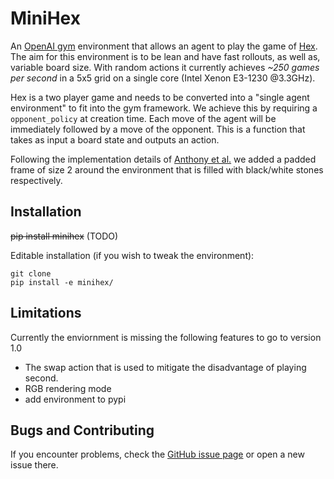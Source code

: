 # MiniHex 

An [OpenAI gym](https://github.com/openai/gym/) environment that allows an 
agent to play the game of [Hex](https://en.wikipedia.org/wiki/Hex_(board_game)).
The aim for this environment is to be lean and have fast rollouts, as well as,
variable board size. With random actions it currently achieves *~250 games per 
second* in a 5x5 grid on a single core (Intel Xenon E3-1230 @3.3GHz).

Hex is a two player game and needs to be converted into a "single agent 
environment" to fit into the gym framework. We achieve this by requiring a
`opponent_policy` at creation time. Each move of the agent will be immediately
followed by a move of the opponent. This is a function that takes as input a
board state and outputs an action.

Following the implementation details of 
[Anthony et al.](https://arxiv.org/abs/1705.08439) we added a padded frame
of size 2 around the environment that is filled with black/white stones
respectively.

## Installation

~~pip install minihex~~ (TODO)

Editable installation (if you wish to tweak the environment):
```
git clone 
pip install -e minihex/
```

## Limitations

Currently the enviornment is missing the following features to go to version 1.0

- The swap action that is used to mitigate the disadvantage of playing second.
- RGB rendering mode
- add environment to pypi

## Bugs and Contributing
If you encounter problems, check the [GitHub issue page](https://github.com/FirefoxMetzger/minihex/issues) or open a new issue there.